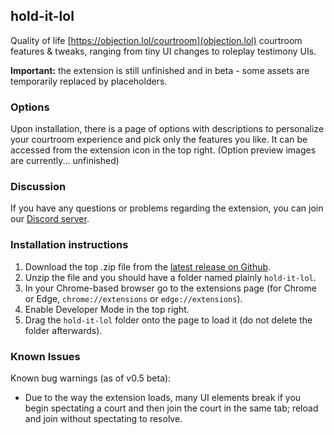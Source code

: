## hold-it-lol
Quality of life [https://objection.lol/courtroom](objection.lol) courtroom features & tweaks, ranging from tiny UI changes to roleplay testimony UIs.

**Important:** the extension is still unfinished and in beta - some assets are temporarily replaced by placeholders.

### Options

Upon installation, there is a page of options with descriptions to personalize your courtroom experience and pick only the features you like. It can be accessed from the extension icon in the top right. (Option preview images are currently... unfinished)

### Discussion

If you have any questions or problems regarding the extension, you can join our [Discord server](https://discord.gg/5dMRR37FWt).

### Installation instructions

1. Download the top .zip file from the [latest release on Github](https://github.com/adamantii/hold-it-lol/releases/tag/v0.5-beta).
1. Unzip the file and you should have a folder named plainly `hold-it-lol`.
1. In your Chrome-based browser go to the extensions page (for Chrome or Edge, `chrome://extensions` or `edge://extensions`).
1. Enable Developer Mode in the top right.
1. Drag the `hold-it-lol` folder onto the page to load it (do not delete the folder afterwards).

### Known Issues

Known bug warnings (as of v0.5 beta):

- Due to the way the extension loads, many UI elements break if you begin spectating a court and then join the court in the same tab; reload and join without spectating to resolve.
